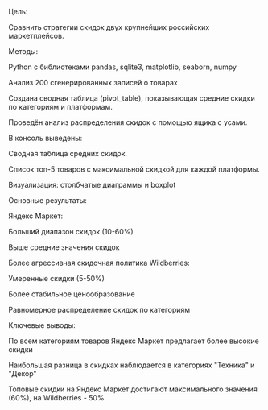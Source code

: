 Цель:

Сравнить стратегии скидок двух крупнейших российских маркетплейсов.

Методы:

Python с библиотеками pandas, sqlite3, matplotlib, seaborn, numpy

Анализ 200 сгенерированных записей о товарах

Создана сводная таблица (pivot_table), показывающая средние скидки по категориям и платформам.

Проведён анализ распределения скидок с помощью ящика с усами.

В консоль выведены:

Сводная таблица средних скидок.

Список топ-5 товаров с максимальной скидкой для каждой платформы.

Визуализация: столбчатые диаграммы и boxplot

Основные результаты:

Яндекс Маркет:

Больший диапазон скидок (10-60%)

Выше средние значения скидок

Более агрессивная скидочная политика
Wildberries:

Умеренные скидки (5-50%)

Более стабильное ценообразование

Равномерное распределение скидок по категориям

Ключевые выводы:

По всем категориям товаров Яндекс Маркет предлагает более высокие скидки

Наибольшая разница в скидках наблюдается в категориях "Техника" и "Декор"

Топовые скидки на Яндекс Маркет достигают максимального значения (60%), на Wildberries - 50%
